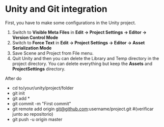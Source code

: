 # Unity and Git integration

First, you have to make some configurations in the Unity project.

1. Switch to **Visible Meta Files** in **Edit → Project Settings → Editor → Version Control Mode**
2. Switch to **Force Text** in **Edit → Project Settings → Editor → Asset Serialization Mode**
3. Save Scene and Project from File menu.
4. Quit Unity and then you can delete the Library and Temp directory in the project directory. You can delete everything but keep the **Assets** and **ProjectSettings** directory.

After do

* cd to/your/unity/project/folder
* git init
* git add *
* git commit -m "First commit"
* git remote add origin git@github.com:username/project.git #(verificar junto ao repositorio)
* git push -u origin master

